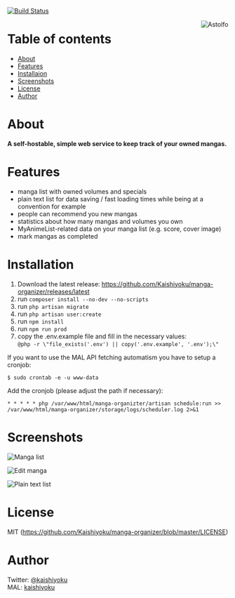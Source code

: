 [![Build Status](https://travis-ci.org/Kaishiyoku/manga-organizer.svg?branch=master)](https://travis-ci.org/Kaishiyoku/manga-organizer)

<img align="right" src="https://i.imgur.com/p8UGVQb.jpg" alt="Astolfo"/>

Table of contents
=================
* [About](#about)
* [Features](#features)
* [Installaion](#installation)
* [Screenshots](#screenshots)
* [License](#license)
* [Author](#author)

About
=====
**A self-hostable, simple web service to keep track of your owned mangas.**

Features
========
* manga list with owned volumes and specials
* plain text list for data saving / fast loading times while being at a convention for example
* people can recommend you new mangas
* statistics about how many mangas and volumes you own
* MyAnimeList-related data on your manga list (e.g. score, cover image)
* mark mangas as completed

Installation
============
1. Download the latest release: https://github.com/Kaishiyoku/manga-organizer/releases/latest
2. run `composer install --no-dev --no-scripts`
3. run `php artisan migrate`
4. run `php artisan user:create`
5. run `npm install`
6. run `npm run prod`
7. copy the .env.example file and fill in the necessary values:  
```@php -r \"file_exists('.env') || copy('.env.example', '.env');\"```

If you want to use the MAL API fetching automatism you have to setup a cronjob:
```
$ sudo crontab -e -u www-data
```

Add the cronjob (please adjust the path if necessary):
```
* * * * * php /var/www/html/manga-organizter/artisan schedule:run >> /var/www/html/manga-organizer/storage/logs/scheduler.log 2>&1
```

Screenshots
===========
![Manga list](https://i.imgur.com/ZXY1GpV.png)

![Edit manga](https://i.imgur.com/0JhKzTK.png)

![Plain text list](https://i.imgur.com/XORokMA.png)

License
=======
MIT (https://github.com/Kaishiyoku/manga-organizer/blob/master/LICENSE)


Author
======
Twitter: [@kaishiyoku](https://twitter.com/kaishiyoku)  
MAL: [kaishiyoku](https://myanimelist.net/profile/Kaishiyoku)
